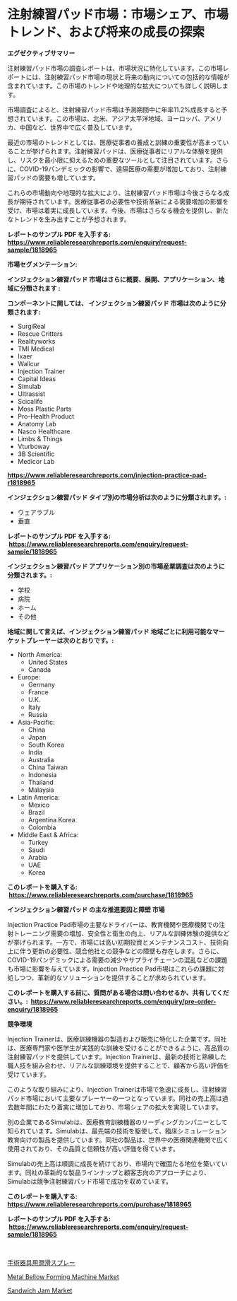 <p><h1>注射練習パッド市場：市場シェア、市場トレンド、および将来の成長の探索</h1></p><p><strong>エグゼクティブサマリー</strong></p>
<p><p>注射練習パッド市場の調査レポートは、市場状況に特化しています。この市場レポートには、注射練習パッド市場の現状と将来の動向についての包括的な情報が含まれています。この市場のトレンドや地理的な拡大についても詳しく説明します。</p><p>市場調査によると、注射練習パッド市場は予測期間中に年率11.2%成長すると予想されています。この市場は、北米、アジア太平洋地域、ヨーロッパ、アメリカ、中国など、世界中で広く普及しています。</p><p>最近の市場のトレンドとしては、医療従事者の養成と訓練の重要性が高まっていることが挙げられます。注射練習パッドは、医療従事者にリアルな体験を提供し、リスクを最小限に抑えるための重要なツールとして注目されています。さらに、COVID-19パンデミックの影響で、遠隔医療の需要が増加しており、注射練習パッドの需要も増しています。</p><p>これらの市場動向や地理的な拡大により、注射練習パッド市場は今後さらなる成長が期待されています。医療従事者の必要性や技術革新による需要増加の影響を受け、市場は着実に成長しています。今後、市場はさらなる機会を提供し、新たなトレンドを生み出すことが予想されます。</p></p>
<p><strong>レポートのサンプル PDF を入手する: <a href="https://www.reliableresearchreports.com/enquiry/request-sample/1818965">https://www.reliableresearchreports.com/enquiry/request-sample/1818965</a></strong></p>
<p><strong>市場セグメンテーション:</strong></p>
<p><strong> インジェクション練習パッド 市場はさらに概要、展開、アプリケーション、地域に分類されます :</strong></p>
<p><strong>コンポーネントに関しては、 インジェクション練習パッド 市場は次のように分類されます: &nbsp;</strong></p>
<p><ul><li>SurgiReal</li><li>Rescue Critters</li><li>Realityworks</li><li>TMI Medical</li><li>Ixaer</li><li>Wallcur</li><li>Injection Trainer</li><li>Capital Ideas</li><li>Simulab</li><li>Ultrassist</li><li>Scicalife</li><li>Moss Plastic Parts</li><li>Pro-Health Product</li><li>Anatomy Lab</li><li>Nasco Healthcare</li><li>Limbs & Things</li><li>Vturboway</li><li>3B Scientific</li><li>Medicor Lab</li></ul></p>
<p><strong><a href="https://www.reliableresearchreports.com/injection-practice-pad-r1818965">https://www.reliableresearchreports.com/injection-practice-pad-r1818965</a></strong></p>
<p><strong> インジェクション練習パッド タイプ別の市場分析は次のように分類されます。:</strong></p>
<p><ul><li>ウェアラブル</li><li>垂直</li></ul></p>
<p><strong>レポートのサンプル PDF を入手する: &nbsp;<a href="https://www.reliableresearchreports.com/enquiry/request-sample/1818965">https://www.reliableresearchreports.com/enquiry/request-sample/1818965</a></strong></p>
<p><strong> インジェクション練習パッド アプリケーション別の市場産業調査は次のように分類されます。:</strong></p>
<p><ul><li>学校</li><li>病院</li><li>ホーム</li><li>その他</li></ul></p>
<p><strong>地域に関して言えば、インジェクション練習パッド 地域ごとに利用可能なマーケットプレーヤーは次のとおりです。:</strong></p>
<p><ul>
    <li>
        North America:
        <ul>
            <li>United States</li>
            <li>Canada</li>
        </ul>
    </li>
    <li>
        Europe:
        <ul>
            <li>Germany</li>
            <li>France</li>
            <li>U.K.</li>
            <li>Italy</li>
            <li>Russia</li>
        </ul>
    </li>
    <li>
        Asia-Pacific:
        <ul>
            <li>China</li>
            <li>Japan</li>
            <li>South Korea</li>
            <li>India</li>
            <li>Australia</li>
            <li>China Taiwan</li>
            <li>Indonesia</li>
            <li>Thailand</li>
            <li>Malaysia</li>
        </ul>
    </li>
    <li>
        Latin America:
        <ul>
            <li>Mexico</li>
            <li>Brazil</li>
            <li>Argentina Korea</li>
            <li>Colombia</li>
        </ul>
    </li>
    <li>
        Middle East & Africa:
        <ul>
            <li>Turkey</li>
            <li>Saudi</li>
            <li>Arabia</li>
            <li>UAE</li>
            <li>Korea</li>
        </ul>
    </li>
    </ul></p>
<p><strong>このレポートを購入する: &nbsp;<a href="https://www.reliableresearchreports.com/purchase/1818965">https://www.reliableresearchreports.com/purchase/1818965</a></strong></p>
<p><strong>インジェクション練習パッド の主な推進要因と障壁 市場</strong></p>
<p><p>Injection Practice Pad市場の主要なドライバーは、教育機関や医療機関での注射トレーニング需要の増加、安全性と衛生の向上、リアルな訓練体験の提供などが挙げられます。一方で、市場には高い初期投資とメンテナンスコスト、技術向上に伴う更新の必要性、競合他社との競争などの障壁も存在します。さらに、COVID-19パンデミックによる需要の減少やサプライチェーンの混乱などの課題も市場に影響を与えています。Injection Practice Pad市場はこれらの課題に対処しつつ、革新的なソリューションを提供することが求められています。</p></p>
<p><strong>このレポートを購入する前に、質問がある場合は問い合わせるか、共有してください。:&nbsp; <a href="https://www.reliableresearchreports.com/enquiry/pre-order-enquiry/1818965">https://www.reliableresearchreports.com/enquiry/pre-order-enquiry/1818965</a></strong></p>
<p><strong>競争環境</strong></p>
<p><p>Injection Trainerは、医療訓練機器の製造および販売に特化した企業です。同社は、医療専門家や医学生が実践的な訓練を受けることができるように、高品質の注射練習パッドを提供しています。Injection Trainerは、最新の技術と熟練した職人技を組み合わせ、リアルな訓練環境を提供することで、顧客から高い評価を受けています。</p><p>このような取り組みにより、Injection Trainerは市場で急速に成長し、注射練習パッド市場において主要なプレーヤーの一つとなっています。同社の売上高は過去数年間にわたり着実に増加しており、市場シェアの拡大を実現しています。</p><p>別の企業であるSimulabは、医療教育訓練機器のリーディングカンパニーとして知られています。Simulabは、最先端の技術を駆使して、臨床シミュレーション教育向けの製品を提供しています。同社の製品は、世界中の医療関連機関で広く使用されており、その品質と信頼性が高い評価を得ています。</p><p>Simulabの売上高は順調に成長を続けており、市場内で確固たる地位を築いています。同社の革新的な製品ラインナップと顧客志向のアプローチにより、Simulabは競争注射練習パッド市場で成功を収めています。</p></p>
<p><strong>このレポートを購入する: &nbsp; <a href="https://www.reliableresearchreports.com/purchase/1818965">https://www.reliableresearchreports.com/purchase/1818965</a></strong></p>
<p><strong>レポートのサンプル PDF を入手する: &nbsp;<a href="https://www.reliableresearchreports.com/enquiry/request-sample/1818965">https://www.reliableresearchreports.com/enquiry/request-sample/1818965</a></strong><strong></strong></p>
<p>&nbsp;</p>
<p><p><a href="https://github.com/EstaSprer20231/Market-Research-Report-List-1/blob/main/181437629402.md">手術器具用潤滑スプレー</a></p><p><a href="https://github.com/Angelnienowdseej3e45z3p8c/Market-Research-Report-List-2/blob/main/metal-bellow-forming-machine-market.md">Metal Bellow Forming Machine Market</a></p><p><a href="https://extreme-scabiosa-c81.notion.site/Sandwich-Jam-Market-The-Key-To-Successful-Business-Strategy-Forecast-Till-2031-60a8600f5328494ea5302baf5ff4677d">Sandwich Jam Market</a></p></p>